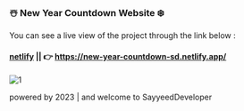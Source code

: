 ### ☃️ New Year Countdown Website ❄️
You can see a live view of the project through the link below :
#### [netlify](https://new-year-countdown-sd.netlify.app/) || 👉 https://new-year-countdown-sd.netlify.app/
![1](https://github.com/SayyeedDeveloper/New-Year-Countdown-Timer/assets/114228094/4107b011-6993-47d9-8b88-545719c6908b)

powered by 2023 | and welcome to SayyeedDeveloper
